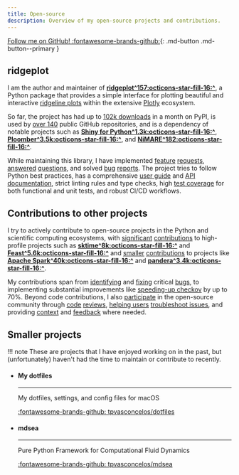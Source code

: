 ```yaml
---
title: Open-source
description: Overview of my open-source projects and contributions.
---
```


[Follow me on GitHub! :fontawesome-brands-github:](https://github.com/tpvasconcelos){: .md-button .md-button--primary }

## ridgeplot

I am the author and maintainer of [**ridgeplot^157:octicons-star-fill-16:^**](https://github.com/tpvasconcelos/ridgeplot), a Python package that provides a simple interface for plotting beautiful and interactive [ridgeline plots](https://ridgeplot.readthedocs.io/en/stable/getting_started/getting_started.html) within the extensive [Plotly](https://plotly.com/python/) ecosystem. 

So far, the project has had up to [102k downloads](https://pypistats.org/packages/ridgeplot) in a month on PyPI, is used by [over 140](https://github.com/tpvasconcelos/ridgeplot/network/dependents?dependent_type=REPOSITORY) public GitHub repositories, and is a dependency of notable projects such as [**Shiny for Python^1.3k:octicons-star-fill-16:^**](https://github.com/posit-dev/py-shiny), [**Ploomber^3.5k:octicons-star-fill-16:^**](https://github.com/ploomber), and [**NiMARE^182:octicons-star-fill-16:^**](https://github.com/neurostuff/NiMARE). 

While maintaining this library, I have implemented [feature](https://github.com/tpvasconcelos/ridgeplot/issues/77) [requests](https://github.com/tpvasconcelos/ridgeplot/issues/152), [answered](https://github.com/tpvasconcelos/ridgeplot/discussions/213) [questions](https://github.com/tpvasconcelos/ridgeplot/discussions/214), and solved [bug](https://github.com/tpvasconcelos/ridgeplot/issues/1) [reports](https://github.com/tpvasconcelos/ridgeplot/issues/197). The project tries to follow Python best practices, has a comprehensive [user guide](https://ridgeplot.readthedocs.io/en/latest/getting_started/getting_started.html) and [API documentation](https://ridgeplot.readthedocs.io/en/latest/api/index.html), strict linting rules and type checks, high [test coverage](https://app.codecov.io/gh/tpvasconcelos/ridgeplot) for both functional and unit tests, and robust CI/CD workflows.

## Contributions to other projects

I try to actively contribute to open-source projects in the Python and scientific computing ecosystems, with [significant](https://github.com/sktime/sktime/pull/5630) [contributions](https://github.com/feast-dev/feast/pull/2423) to high-profile projects such as [**sktime^8k:octicons-star-fill-16:^**](https://github.com/sktime/sktime) and [**Feast^5.6k:octicons-star-fill-16:^**](https://github.com/feast-dev/feast) and [smaller](https://github.com/apache/spark/pull/33185) [contributions](https://github.com/unionai-oss/pandera/issues/834) to projects like [**Apache Spark^40k:octicons-star-fill-16:^**](https://github.com/apache/spark) and [**pandera^3.4k:octicons-star-fill-16:^**](https://github.com/unionai-oss/pandera).

My contributions span from [identifying](https://github.com/vacanza/holidays/issues/1559) and [fixing](https://github.com/sktime/sktime/issues/5853) critical [bugs](https://github.com/bridgecrewio/checkov/pull/6738), to implementing substantial improvements like [speeding-up checkov](https://github.com/bridgecrewio/checkov/issues/6740) by up to 70%. Beyond code contributions, I also [participate](https://github.com/feast-dev/feast/pull/2517) in the open-source community through [code](https://github.com/sktime/sktime/pull/5592#issuecomment-1857745836) [reviews](https://github.com/sktime/sktime/pull/5834), [helping users](https://github.com/pypa/setuptools/issues/3214#issuecomment-1335569791) [troubleshoot issues](https://github.com/python-poetry/poetry/issues/429#issuecomment-754972771), and providing [context](https://github.com/pandas-dev/pandas/issues/51012#issuecomment-1743856513) and [feedback](https://github.com/psf/black/issues/3407#issuecomment-1410161309) where needed.

## Smaller projects

!!! note
    These are projects that I have enjoyed working on in the past, but (unfortunately) haven't had the time to maintain or contribute to recently.

<div class="grid cards" markdown>

-   #### My dotfiles

    ---

    My dotfiles, settings, and config files for macOS
    <p style="margin-bottom: 10px;"></p>

    [:fontawesome-brands-github: tpvasconcelos/dotfiles](https://github.com/tpvasconcelos/dotfiles)

-   #### mdsea

    ---

    Pure Python Framework for Computational Fluid Dynamics
    <p style="margin-bottom: 10px;"></p>

    [:fontawesome-brands-github: tpvasconcelos/mdsea](https://github.com/tpvasconcelos/mdsea)

</div>
